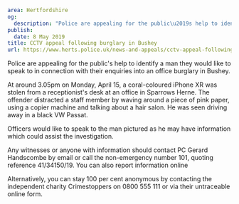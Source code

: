 ```yaml
area: Hertfordshire
og:
  description: "Police are appealing for the public\u2019s help to identify a man they would like to speak to in connection with their enquiries into an office burglary in Bushey."
publish:
  date: 8 May 2019
title: CCTV appeal following burglary in Bushey
url: https://www.herts.police.uk/news-and-appeals/cctv-appeal-following-burglary-in-bushey-0143j
```

Police are appealing for the public's help to identify a man they would like to speak to in connection with their enquiries into an office burglary in Bushey.

At around 3.05pm on Monday, April 15, a coral-coloured iPhone XR was stolen from a receptionist's desk at an office in Sparrows Herne. The offender distracted a staff member by waving around a piece of pink paper, using a copier machine and talking about a hair salon. He was seen driving away in a black VW Passat.

Officers would like to speak to the man pictured as he may have information which could assist the investigation.

Any witnesses or anyone with information should contact PC Gerard Handscombe by email or call the non-emergency number 101, quoting reference 41/34150/19. You can also report information online

Alternatively, you can stay 100 per cent anonymous by contacting the independent charity Crimestoppers on 0800 555 111 or via their untraceable online form.
